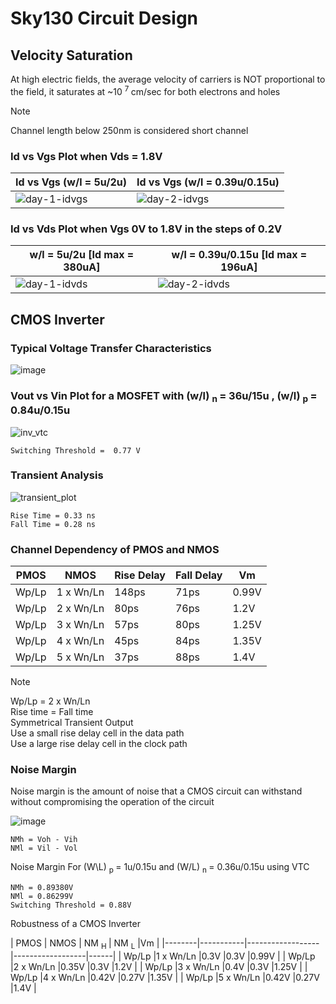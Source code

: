 # Sky130 Circuit Design

## Velocity Saturation

At high electric fields, the average velocity of carriers is
NOT proportional to the field, it saturates at ~10 <sup> 7 </sup> cm/sec
for both electrons and holes

> [!NOTE]
> Channel length below 250nm is considered short channel

### Id vs Vgs Plot when Vds = 1.8V

|Id vs Vgs (w/l = 5u/2u)                                                                                             |Id vs Vgs (w/l = 0.39u/0.15u)                                                                                       | 
|--------------------------------------------------------------------------------------------------------------------|--------------------------------------------------------------------------------------------------------------------|
|![day-1-idvgs](https://github.com/Knightmare-0/Vishnu-VSD-HDP/assets/112769624/6907a594-7690-40c1-840a-a23d1d3d7420)|![day-2-idvgs](https://github.com/Knightmare-0/Vishnu-VSD-HDP/assets/112769624/8a2ff4f4-ab9f-463c-abeb-2f231844a5ab)|

### Id vs Vds Plot when Vgs 0V to 1.8V in the steps of 0.2V

|w/l = 5u/2u      [Id max = 380uA]                                                                                       |w/l = 0.39u/0.15u      [Id max = 196uA]                                                                             | 
|------------------------------------------------------------------------------------------------------------------------|--------------------------------------------------------------------------------------------------------------------|
|    ![day-1-idvds](https://github.com/Knightmare-0/Vishnu-VSD-HDP/assets/112769624/d2901e30-0f41-4b2b-b955-97313c66ab28)|![day-2-idvds](https://github.com/Knightmare-0/Vishnu-VSD-HDP/assets/112769624/a1331918-ee62-4711-9904-900ec0819096)|


## CMOS Inverter

### Typical Voltage Transfer Characteristics 
![image](https://github.com/Knightmare-0/Vishnu-VSD-HDP/assets/112769624/7ce54da2-6b58-40fb-83e4-d87e5a39fd83)

### Vout vs Vin Plot for a MOSFET with (w/l) <sub> n </sub> = 36u/15u , (w/l) <sub> p </sub> = 0.84u/0.15u 
![inv_vtc](https://github.com/Knightmare-0/Vishnu-VSD-HDP/assets/112769624/d0db44e1-6b30-4381-96c3-459fc14a4db1)

```
Switching Threshold =  0.77 V
```

### Transient Analysis
![transient_plot](https://github.com/Knightmare-0/Vishnu-VSD-HDP/assets/112769624/35543c5d-7975-43b7-8b05-11f7fc2e7b29)

```
Rise Time = 0.33 ns
Fall Time = 0.28 ns
```

### Channel Dependency of PMOS and NMOS

| PMOS   | NMOS      | Rise Delay | Fall Delay |Vm    |
|--------|-----------|------------|------------|------|
| Wp/Lp  |1 x Wn/Ln  |148ps       |71ps        |0.99V |
| Wp/Lp  |2 x Wn/Ln  |80ps        |76ps        |1.2V  |
| Wp/Lp  |3 x Wn/Ln  |57ps        |80ps        |1.25V |
| Wp/Lp  |4 x Wn/Ln  |45ps        |84ps        |1.35V |
| Wp/Lp  |5 x Wn/Ln  |37ps        |88ps        |1.4V  |

> [!NOTE]
> Wp/Lp = 2 x Wn/Ln <br>
> Rise time = Fall time <br>
> Symmetrical Transient Output <br>
> Use a small rise delay cell in the data path <br>
> Use a large rise delay cell in the clock path <br>

### Noise Margin

<p>
  Noise margin is the amount of noise that a CMOS circuit can withstand without compromising the operation of the circuit
</p>

![image](https://github.com/Knightmare-0/Vishnu-VSD-HDP/assets/112769624/ce9e127b-9cd7-4b0d-a1e1-b629a97815b4)


```
NMh = Voh - Vih
NMl = Vil - Vol
```
<p>
  Noise Margin For (W\L) <sub> p </sub> = 1u/0.15u and (W/L) <sub> n </sub> = 0.36u/0.15u using VTC
</p>

```
NMh = 0.89380V
NMl = 0.86299V
Switching Threshold = 0.88V
```
<p>
  Robustness of a CMOS Inverter
</p>
| PMOS   | NMOS      | NM <sub> H </sub>| NM <sub> L</sub> |Vm    |
|--------|-----------|------------------|------------------|------|
| Wp/Lp  |1 x Wn/Ln  |0.3V              |0.3V              |0.99V |
| Wp/Lp  |2 x Wn/Ln  |0.35V             |0.3V              |1.2V  |
| Wp/Lp  |3 x Wn/Ln  |0.4V              |0.3V              |1.25V |
| Wp/Lp  |4 x Wn/Ln  |0.42V             |0.27V             |1.35V |
| Wp/Lp  |5 x Wn/Ln  |0.42V             |0.27V             |1.4V  |














